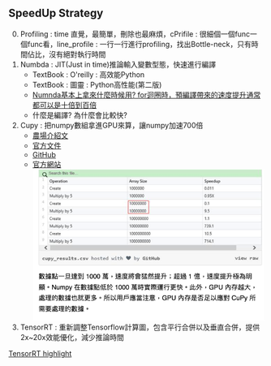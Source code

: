 ## SpeedUp Strategy
0. Profiling : time 直覺，最簡單，刪除也最麻煩，cPrifile : 很細個一個func一個func看，line_profile : 一行一行進行profiling，找出Bottle-neck，只有時間佔比，沒有絕對執行時間
1. Numbda : JIT(Just in time)推論輸入變數型態，快速進行編譯
   * TextBook : O'reilly : 高效能Python  
   * TextBook : 圖靈 : Python高性能(第二版)
   * [Numnda基本上拿來什麼時候用? for迴圈時，預編譯帶來的速度提升通常都可以是十倍到百倍](https://zhuanlan.zhihu.com/p/27152060)
   * 什麼是編譯? 為什麼會比較快?
2. Cupy : 把numpy數組拿進GPU來算，讓numpy加速700倍
   * [農場介紹文](https://kknews.cc/zh-tw/code/gma66z9.html)
   * [官方文件](https://docs-cupy.chainer.org/en/stable/#)
   * [GitHub](https://github.com/cupy/cupy)
   * [官方網站](https://cupy.chainer.org/?fbclid=IwAR1gyp98svCgtEYqQkgr0QFCTLxPISK8S_57siUiZCvgCviQQszrf3Kq7cw#hero)
  <img src='./images/speed_1.png'></img>
3. TensorRT : 重新調整Tensorflow計算圖，包含平行合併以及垂直合併，提供2x~20x效能優化，減少推論時間

[TensorRT highlight](TensorRT_highlight.md)